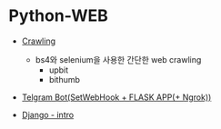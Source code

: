 # Python-WEB

- [Crawling](<https://github.com/ultra118/TIL/tree/master/Python_Web/crawling>)
  - bs4와 selenium을 사용한 간단한 web crawling
    - upbit
    - bithumb

- [Telgram Bot(SetWebHook + FLASK  APP(+ Ngrok))](<https://github.com/ultra118/TIL/tree/master/Python_Web/telegram_bot>)
- [Django - intro](<https://github.com/ultra118/TIL/tree/master/Python_Web/django-intro>)

